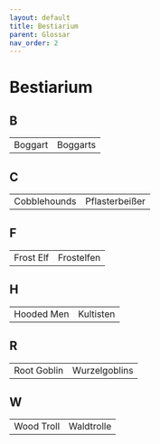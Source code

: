 ```yaml
---
layout: default
title: Bestiarium
parent: Glossar
nav_order: 2
---
```


# Bestiarium

## B

|||
|------------------------|------------------------|
| Boggart                | Boggarts               |

## C

|||
|------------------------|------------------------|
| Cobblehounds           | Pflasterbeißer         |

## F

|||
|------------------------|------------------------|
| Frost Elf              | Frostelfen             |

## H

|||
|------------------------|------------------------|
| Hooded Men             | Kultisten              |

## R

|||
|------------------------|------------------------|
| Root Goblin            | Wurzelgoblins          |

## W

|||
|------------------------|------------------------|
| Wood Troll             | Waldtrolle             |

